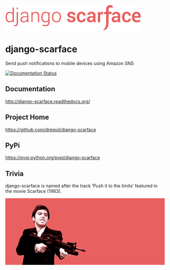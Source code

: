 ![django-scarface](logo.png "django-scarface")

django-scarface
===============

Send push notifications to mobile devices using Amazon SNS

[![Documentation Status](https://readthedocs.org/projects/django-scarface/badge/?version=latest)](https://readthedocs.org/projects/django-scarface/?badge=latest)

Documentation
-----------
http://django-scarface.readthedocs.org/

Project Home
------------
https://github.com/dreipol/django-scarface

PyPi
------------
https://pypi.python.org/pypi/django-scarface


Trivia
------------
django-scarface is named after the track ‘Push it to the limits’ featured in the movie Scarface (1983).

![Scarface the movie (1983)](scarface-movie.png "Scarface the movie (1983)")